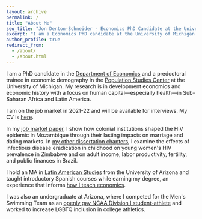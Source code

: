 ```yaml
---
layout: archive
permalink: /
title: "About Me"
seo_title: "Jon Denton-Schneider - Economics PhD Candidate at the University of Michigan"
excerpt: "I am a Economics PhD candidate at the University of Michigan studying development and history with a focus on human capital."
author_profile: true
redirect_from: 
  - /about/
  - /about.html
---
```


<p>
I am a PhD candidate in the <a href="https://lsa.umich.edu/econ">Department of Economics</a> and a predoctoral trainee in economic demography in the <a href="https://www.psc.isr.umich.edu/">Population Studies Center</a> at the University of Michigan. My research is in development economics and economic history with a focus on human capital&mdash;especially health&mdash;in Sub-Saharan Africa and Latin America.
</p>

<p>
I am on the job market in 2021-22 and will be available for interviews. My CV is <a href="https://jondentonschneider.com/files/denton-schneider_cv.pdf">here</a>.
</p>

<p>
In my <a href="https://jondentonschneider.com/files/denton-schneider_institutions_hiv.pdf">job market paper</a>, I show how colonial institutions shaped the HIV epidemic in Mozambique through their lasting impacts on marriage and dating markets. In <a href="https://jondentonschneider.com/research">my other dissertation chapters</a>, I examine the effects of infectious disease eradication in childhood on young women's HIV prevalence in Zimbabwe and on adult income, labor productivity, fertility, and public finances in Brazil.
</p>

<p>
I hold an MA in <a href="https://las.arizona.edu/">Latin American Studies</a> from the University of Arizona and taught introductory Spanish courses while earning my degree, an experience that informs <a href="https://jondentonschneider.com/teaching">how I teach economics</a>.
</p>
    
<p>
I was also an undergraduate at Arizona, where I competed for the Men's Swimming Team as an <a href="https://jondentonschneider.com/personal">openly gay NCAA Division I student-athlete</a> and worked to increase LGBTQ inclusion in college athletics.
</p>
